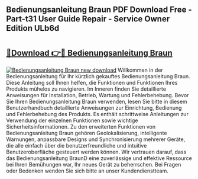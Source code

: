 ## Bedienungsanleitung Braun PDF Download Free - Part-t31 User Guide Repair - Service Owner Edition ULb6d

# <h2><a href="http://df0841l.blite.top/?on=Bedienungsanleitung+Braun">🔗Download 👉🔴 Bedienungsanleitung Braun</a></h2>

[![Bedienungsanleitung Braun new download](https://i.imgur.com/lujVjoI.png)](http://df0841l.blite.top/?on=Bedienungsanleitung+Braun)
Willkommen in der Bedienungsanleitung für Ihr kürzlich gekauftes Bedienungsanleitung Braun. Diese Anleitung soll Ihnen helfen, die Funktionen und Funktionen Ihres Produkts mühelos zu navigieren. Im Inneren finden Sie detaillierte Anweisungen für Installation, Betrieb, Wartung und Fehlerbehebung. Bevor Sie Ihren Bedienungsanleitung Braun verwenden, lesen Sie bitte in diesem Benutzerhandbuch detaillierte Anweisungen zur Einrichtung, Bedienung und Fehlerbehebung des Produkts. Es enthält schrittweise Anleitungen zur Verwendung der einzelnen Funktionen sowie wichtige Sicherheitsinformationen. Zu den erweiterten Funktionen von Bedienungsanleitung Braun gehören Geolokalisierung, intelligente Warnungen, anpassbare Designs und Synchronisierung mehrerer Geräte, die alle einfach über die benutzerfreundliche und intuitive Benutzeroberfläche gesteuert werden können. Wir vertrauen darauf, dass das Bedienungsanleitung BraunD eine zuverlässige und effektive Ressource bei Ihren Bemühungen war, Ihr neues Gerät zu beherrschen. Bei Fragen oder Bedenken wenden Sie sich bitte an unser Kundendienstteam.

